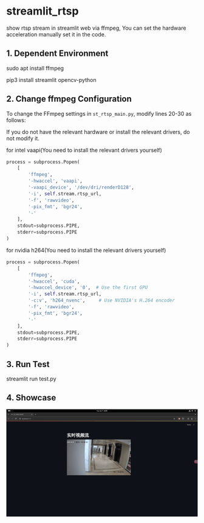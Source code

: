 # streamlit_rtsp
show rtsp stream in streamlit web via ffmpeg, You can set the hardware acceleration manually set it in the code.

## **1. Dependent Environment**
sudo apt install ffmpeg

pip3 install streamlit opencv-python

## **2. Change ffmpeg Configuration**


To change the FFmpeg settings in `st_rtsp_main.py`, modify lines 20-30 as follows:

If you do not have the relevant hardware or install the relevant drivers, do not modify it.


for intel vaapi(You need to install the relevant drivers yourself)
```python
process = subprocess.Popen(
    [
        'ffmpeg',
        '-hwaccel', 'vaapi',
        '-vaapi_device', '/dev/dri/renderD128',
        '-i', self.stream.rtsp_url,
        '-f', 'rawvideo',
        '-pix_fmt', 'bgr24',
        '-'
    ],
    stdout=subprocess.PIPE,
    stderr=subprocess.PIPE
)
```

for nvidia h264(You need to install the relevant drivers yourself)
```python
process = subprocess.Popen(
    [
        'ffmpeg',
        '-hwaccel', 'cuda',
        '-hwaccel_device', '0',  # Use the first GPU
        '-i', self.stream.rtsp_url,
        '-c:v', 'h264_nvenc',     # Use NVIDIA's H.264 encoder
        '-f', 'rawvideo',
        '-pix_fmt', 'bgr24',
        '-'
    ],
    stdout=subprocess.PIPE,
    stderr=subprocess.PIPE
)
```

## **3. Run Test**
streamlit run test.py

## **4. Showcase**
![image](https://github.com/ccl-private/streamlit_rtsp/blob/main/src/converted.gif)
